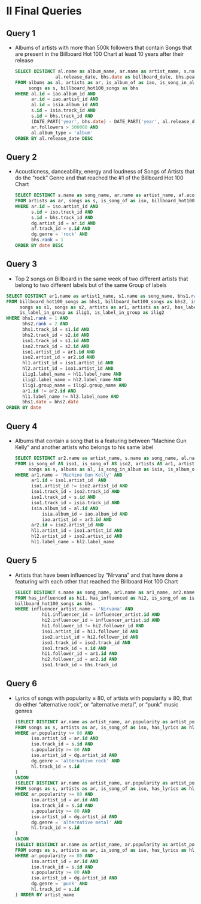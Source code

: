 # II Final Queries

## Query 1

- Albums of artists with more than 500k followers that contain Songs that are present in the Billboard Hot 100 Chart at least 10 years after their release
    
    
    ```sql
    SELECT DISTINCT al.name as album_name, ar.name as artist_name, s.name as song_name, 
                   al.release_date, bhs.date as billboard_date, bhs.peak_rank, bhs.rank
    FROM albums as al, artists as ar, is_album_of as iao, is_song_in_album as isia, 
         songs as s, billboard_hot100_songs as bhs
    WHERE al.id = iao.album_id AND
          ar.id = iao.artist_id AND
          al.id = isia.album_id AND
          s.id = isia.track_id AND
          s.id = bhs.track_id AND
          (DATE_PART('year', bhs.date) - DATE_PART('year', al.release_date)) >= 10 AND
          ar.followers > 500000 AND
          al.album_type = 'album'
    ORDER BY al.release_date DESC
    ```
    

## Query 2

- Acousticness, danceability, energy and loudness of Songs of Artists that do the “rock” Genre and that reached the #1 of the Billboard Hot 100 Chart
    
    ```sql
    SELECT DISTINCT s.name as song_name, ar.name as artist_name, af.acousticness, af.danceability, af.energy, af.loudness, bhs.rank, bhs.date as date
    FROM artists as ar, songs as s, is_song_of as iso, billboard_hot100_songs as bhs, does_genre as dg, audio_features as af
    WHERE ar.id = iso.artist_id AND
          s.id = iso.track_id AND
          s.id = bhs.track_id AND
          dg.artist_id = ar.id AND
          af.track_id = s.id AND
          dg.genre = 'rock' AND
          bhs.rank = 1
    ORDER BY date DESC
    ```
    

## Query 3

- Top 2 songs on Billboard in the same week of two different artists that belong to two different labels but of the same Group of labels

```sql
SELECT DISTINCT ar1.name as artist1_name, s1.name as song_name, bhs1.rank as s1_rank, ar2.name as artist2_name, s2.name as song2_name, bhs2.rank as s2_rank2, ilig1.group_name, bhs1.date as date
FROM billboard_hot100_songs as bhs1, billboard_hot100_songs as bhs2, is_song_of as iso1, is_song_of as iso2,
	 songs as s1, songs as s2, artists as ar1, artists as ar2, has_label as hl1, has_label as hl2,
	 is_label_in_group as ilig1, is_label_in_group as ilig2
WHERE bhs1.rank = 1 AND 
	  bhs2.rank = 2 AND
	  bhs1.track_id = s1.id AND
	  bhs2.track_id = s2.id AND
	  iso1.track_id = s1.id AND
	  iso2.track_id = s2.id AND
	  iso1.artist_id = ar1.id AND
	  iso2.artist_id = ar2.id AND
	  hl1.artist_id = iso1.artist_id AND
	  hl2.artist_id = iso1.artist_id AND
	  ilig1.label_name = hl1.label_name AND
	  ilig2.label_name = hl2.label_name AND
	  ilig1.group_name = ilig2.group_name AND
	  ar1.id != ar2.id AND
	  hl1.label_name != hl2.label_name AND
	  bhs1.date = bhs2.date
ORDER BY date
```

## Query 4

- Albums that contain a song that is a featuring between “Machine Gun Kelly” and another artists who belongs to his same label
    
    ```sql
    SELECT DISTINCT ar2.name as artist_name, s.name as song_name, al.name as album_name, ar3.name as album_of, al.release_date
    FROM is_song_of AS iso1, is_song_of AS iso2, artists AS ar1, artists AS ar2, has_label AS hl1, has_label AS hl2,
         songs as s, albums as al, is_song_in_album as isia, is_album_of as iao, artists as ar3
    WHERE ar1.name = 'Machine Gun Kelly' AND
          ar1.id = iso1.artist_id  AND
          iso1.artist_id != iso2.artist_id AND
          iso1.track_id = iso2.track_id AND
          iso1.track_id = s.id AND
          iso1.track_id = isia.track_id AND
          isia.album_id = al.id AND
    		  isia.album_id = iao.album_id AND
    		  iao.artist_id = ar3.id AND
          ar2.id = iso2.artist_id AND
          hl1.artist_id = iso1.artist_id AND
          hl2.artist_id = iso2.artist_id AND
          hl1.label_name = hl2.label_name
    ```
    

## Query 5

- Artists that have been influenced by “Nirvana” and that have done a featuring with each other that reached the Billboard Hot 100 Chart
    
    ```sql
    SELECT DISTINCT s.name as song_name, ar1.name as ar1_name, ar2.name as ar2_name, bhs.peak_rank
    FROM has_influenced as hi1, has_influenced as hi2, is_song_of as iso1, is_song_of as iso2, artists as ar1, artists as ar2, songs as s, artists as influencer_artist,
    billboard_hot100_songs as bhs
    WHERE influencer_artist.name = 'Nirvana' AND
    		  hi1.influencer_id = influencer_artist.id AND
    		  hi2.influencer_id = influencer_artist.id AND
    		  hi1.follower_id != hi2.follower_id AND
    		  iso1.artist_id = hi1.follower_id AND
    		  iso2.artist_id = hi2.follower_id AND
    		  iso1.track_id = iso2.track_id AND
    		  iso1.track_id = s.id AND
    		  hi1.follower_id = ar1.id AND
    		  hi2.follower_id = ar2.id AND
    		  iso1.track_id = bhs.track_id
    ```
    

## Query 6

- Lyrics of songs with popularity ≥ 80, of artists with popularity ≥ 80, that do either “alternative rock”, or “alternative metal”, or “punk” music genres
    
    ```sql
    (SELECT DISTINCT ar.name as artist_name, ar.popularity as artist_popularity, s.name as song_name, s.popularity as song_popularity, hl.lyrics
    FROM songs as s, artists as ar, is_song_of as iso, has_lyrics as hl, does_genre as dg
    WHERE ar.popularity >= 80 AND
    	  iso.artist_id = ar.id AND
    	  iso.track_id = s.id AND
    	  s.popularity >= 80 AND
    	  iso.artist_id = dg.artist_id AND
    	  dg.genre = 'alternative rock' AND
    	  hl.track_id = s.id
    ) 
    UNION
    (SELECT DISTINCT ar.name as artist_name, ar.popularity as artist_popularity, s.name as song_name, s.popularity as song_popularity, hl.lyrics
    FROM songs as s, artists as ar, is_song_of as iso, has_lyrics as hl, does_genre as dg
    WHERE ar.popularity >= 80 AND
    	  iso.artist_id = ar.id AND
    	  iso.track_id = s.id AND
    	  s.popularity >= 80 AND
    	  iso.artist_id = dg.artist_id AND
    	  dg.genre = 'alternative metal' AND
    	  hl.track_id = s.id
    )
    UNION
    (SELECT DISTINCT ar.name as artist_name, ar.popularity as artist_popularity, s.name as song_name, s.popularity as song_popularity, hl.lyrics
    FROM songs as s, artists as ar, is_song_of as iso, has_lyrics as hl, does_genre as dg
    WHERE ar.popularity >= 80 AND
    	  iso.artist_id = ar.id AND
    	  iso.track_id = s.id AND
    	  s.popularity >= 80 AND
    	  iso.artist_id = dg.artist_id AND
    	  dg.genre = 'punk' AND
    	  hl.track_id = s.id
    ) ORDER BY artist_name
    ```